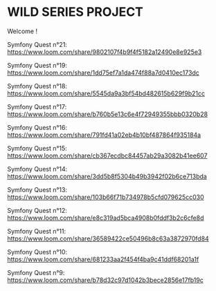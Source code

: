 # WILD SERIES PROJECT

Welcome !

Symfony Quest n°21: https://www.loom.com/share/9802107f4b9f4f5182a12490e8e925e3

Symfony Quest n°19: https://www.loom.com/share/1dd75ef7a1da474f88a7d0410ec173dc

Symfony Quest n°18: https://www.loom.com/share/5545da9a3bf54bd482615b629f9b21cc

Symfony Quest n°17: https://www.loom.com/share/b760b5e13c6e4f72949355bbb0320b28

Symfony Quest n°16: https://www.loom.com/share/791fd41a02eb4b10bf487864f935184a

Symfony Quest n°15: https://www.loom.com/share/cb367ecdbc84457ab29a3082b41ee607

Symfony Quest n°14: https://www.loom.com/share/3dd5b8f5304b49b3942f02b6ce713bda

Symfony Quest n°13: https://www.loom.com/share/103b66f71b734978b5cfd079625cc030

Symfony Quest n°12: https://www.loom.com/share/e8c319ad5bca4908b0fddf3b2c6cfe8d

Symfony Quest n°11: https://www.loom.com/share/36589422ce50496b8c63a3872970fd84

Symfony Quest n°10: https://www.loom.com/share/681233aa2f454f4ba9c41ddf68201a1f

Symfony Quest n°9: https://www.loom.com/share/b78d32c97d1042b3bece2856e17fb19c